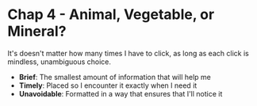 # Chap 4 - Animal, Vegetable, or Mineral?

It's doesn't matter how many times I have to click, as long as each click is mindless, unambiguous choice.

- **Brief**: The smallest amount of information that will help me
- **Timely**: Placed so I encounter it exactly when I need it
- **Unavoidable**: Formatted in a way that ensures that I'll notice it
